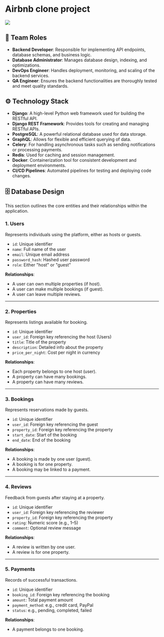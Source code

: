 # **Airbnb clone project**
![](https://drive.google.com/uc?export=view&id=101sJtlr2kZhDblKYOofUJlLQhgnkBc1k)


## **👥 Team Roles**

- **Backend Developer**: Responsible for implementing API endpoints, database schemas, and business logic.
- **Database Administrator**: Manages database design, indexing, and optimizations.
- **DevOps Engineer**: Handles deployment, monitoring, and scaling of the backend services.
- **QA Engineer**: Ensures the backend functionalities are thoroughly tested and meet quality standards.

## **⚙️ Technology Stack**
- **Django**: A high-level Python web framework used for building the RESTful API.
- **Django REST Framework**: Provides tools for creating and managing RESTful APIs.
- **PostgreSQL**: A powerful relational database used for data storage.
- **GraphQL**: Allows for flexible and efficient querying of data.
- **Celery**: For handling asynchronous tasks such as sending notifications or processing payments.
- **Redis**: Used for caching and session management.
- **Docker**: Containerization tool for consistent development and deployment environments.
- **CI/CD Pipelines**: Automated pipelines for testing and deploying code changes.

## 🗄️ Database Design

This section outlines the core entities and their relationships within the application.

### 1. Users
Represents individuals using the platform, either as hosts or guests.

- `id`: Unique identifier
- `name`: Full name of the user
- `email`: Unique email address
- `password_hash`: Hashed user password
- `role`: Either "host" or "guest"

**Relationships**:
- A user can own multiple properties (if host).
- A user can make multiple bookings (if guest).
- A user can leave multiple reviews.

---

### 2. Properties
Represents listings available for booking.

- `id`: Unique identifier
- `user_id`: Foreign key referencing the host (Users)
- `title`: Title of the property
- `description`: Detailed info about the property
- `price_per_night`: Cost per night in currency

**Relationships**:
- Each property belongs to one host (user).
- A property can have many bookings.
- A property can have many reviews.

---

### 3. Bookings
Represents reservations made by guests.

- `id`: Unique identifier
- `user_id`: Foreign key referencing the guest
- `property_id`: Foreign key referencing the property
- `start_date`: Start of the booking
- `end_date`: End of the booking

**Relationships**:
- A booking is made by one user (guest).
- A booking is for one property.
- A booking may be linked to a payment.

---

### 4. Reviews
Feedback from guests after staying at a property.

- `id`: Unique identifier
- `user_id`: Foreign key referencing the reviewer
- `property_id`: Foreign key referencing the property
- `rating`: Numeric score (e.g., 1–5)
- `comment`: Optional review message

**Relationships**:
- A review is written by one user.
- A review is for one property.

---

### 5. Payments
Records of successful transactions.

- `id`: Unique identifier
- `booking_id`: Foreign key referencing the booking
- `amount`: Total payment amount
- `payment_method`: e.g., credit card, PayPal
- `status`: e.g., pending, completed, failed

**Relationships**:
- A payment belongs to one booking.
